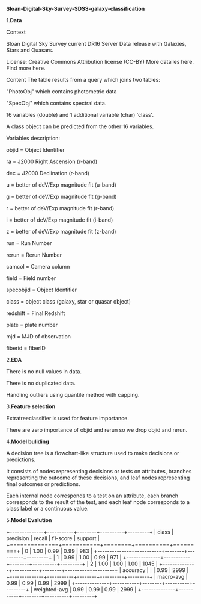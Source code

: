 **Sloan-Digital-Sky-Survey-SDSS-galaxy-classification**

1.**Data**

Context

Sloan Digital Sky Survey current DR16 Server Data release with Galaxies, Stars and Quasars.

License: Creative Commons Attribution license (CC-BY) More datailes here. Find more here.

Content
The table results from a query which joins two tables:

"PhotoObj" which contains photometric data

"SpecObj" which contains spectral data.

16 variables (double) and 1 additional variable (char) 'class'.

A class object can be predicted from the other 16 variables.

Variables description:

objid = Object Identifier

ra = J2000 Right Ascension (r-band)

dec = J2000 Declination (r-band)

u = better of deV/Exp magnitude fit (u-band)

g = better of deV/Exp magnitude fit (g-band)

r = better of deV/Exp magnitude fit (r-band)

i = better of deV/Exp magnitude fit (i-band)

z = better of deV/Exp magnitude fit (z-band)

run = Run Number

rerun = Rerun Number

camcol = Camera column

field = Field number

specobjid = Object Identifier

class = object class (galaxy, star or quasar object)

redshift = Final Redshift

plate = plate number

mjd = MJD of observation

fiberid = fiberID

2.**EDA**

There is no null values in data.

There is no duplicated data.

Handling outliers using quantile method with capping.

3.**Feature selection**

Extratreeclassifier is used for feature importance.

There are zero importance of objid and rerun 
so we drop objid and rerun.

4.**Model buliding**

A decision tree is a flowchart-like structure used to make decisions or predictions. 

It consists of nodes representing decisions or tests on attributes, branches representing the outcome of these decisions,
and leaf nodes representing final outcomes or predictions. 

Each internal node corresponds to a test on an attribute, each branch corresponds to the result of the test, and each leaf node corresponds to a class label or a continuous value.

5.**Model Evalution**

+--------------+-----------+--------+----------+---------+
|     class    | precision | recall | f1-score | support |
+==============+===========+========+==========+=========+
| 0            | 1.00      | 0.99   | 0.99     | 983     |
+--------------+-----------+--------+----------+---------+
| 1            | 0.99      | 1.00   | 0.99     | 971     |
+--------------+-----------+--------+----------+---------+
| 2            | 1.00      | 1.00   | 1.00     | 1045    |
+--------------+-----------+--------+----------+---------+
| accuracy     |           |        | 0.99     | 2999    |
+--------------+-----------+--------+----------+---------+
| macro-avg    | 0.99      | 0.99   | 0.99     | 2999    |
+--------------+-----------+--------+----------+---------+
| weighted-avg | 0.99      | 0.99   | 0.99     | 2999    |
+--------------+-----------+--------+----------+---------+
